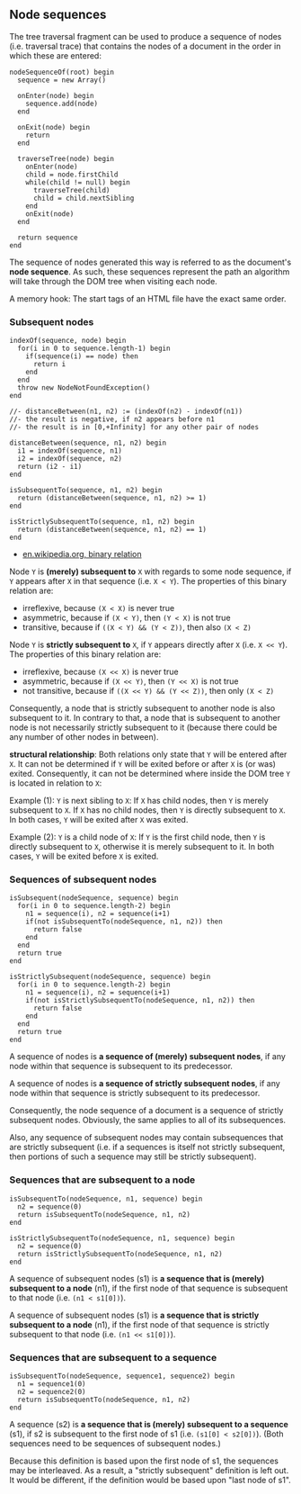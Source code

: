 
<!-- ======================================================================= -->
## Node sequences

The tree traversal fragment can be used to produce a sequence of nodes (i.e.
traversal trace) that contains the nodes of a document in the order in which
these are entered:

```
nodeSequenceOf(root) begin
  sequence = new Array()

  onEnter(node) begin
    sequence.add(node)
  end

  onExit(node) begin
    return
  end

  traverseTree(node) begin
    onEnter(node)
    child = node.firstChild
    while(child != null) begin
      traverseTree(child)
      child = child.nextSibling
    end
    onExit(node)
  end

  return sequence
end
```

The sequence of nodes generated this way is referred to as the document's
**node sequence**. As such, these sequences represent the path an algorithm
will take through the DOM tree when visiting each node.

A memory hook: The start tags of an HTML file have the exact same order.

### Subsequent nodes

```
indexOf(sequence, node) begin
  for(i in 0 to sequence.length-1) begin
    if(sequence(i) == node) then
      return i
    end
  end
  throw new NodeNotFoundException()
end

//- distanceBetween(n1, n2) := (indexOf(n2) - indexOf(n1))
//- the result is negative, if n2 appears before n1
//- the result is in [0,+Infinity] for any other pair of nodes

distanceBetween(sequence, n1, n2) begin
  i1 = indexOf(sequence, n1)
  i2 = indexOf(sequence, n2)
  return (i2 - i1)
end

isSubsequentTo(sequence, n1, n2) begin
  return (distanceBetween(sequence, n1, n2) >= 1)
end

isStrictlySubsequentTo(sequence, n1, n2) begin
  return (distanceBetween(sequence, n1, n2) == 1)
end
```

* [en.wikipedia.org, binary relation](https://en.wikipedia.org/wiki/Binary_relation)

Node `Y` is **(merely) subsequent to** `X` with regards to some node sequence,
if `Y` appears after `X` in that sequence (i.e. `X < Y`).
The properties of this binary relation are:

* irreflexive, because `(X < X)` is never true
* asymmetric, because if `(X < Y)`, then `(Y < X)` is not true
* transitive, because if `((X < Y) && (Y < Z))`, then also `(X < Z)`

Node `Y` is **strictly subsequent to** `X`, if `Y` appears directly after `X`
(i.e. `X << Y`). The properties of this binary relation are:

* irreflexive, because `(X << X)` is never true
* asymmetric, because if `(X << Y)`, then `(Y << X)` is not true
* not transitive, because if `((X << Y) && (Y << Z))`, then only `(X < Z)`

Consequently, a node that is strictly subsequent to another node is also
subsequent to it. In contrary to that, a node that is subsequent to another
node is not necessarily strictly subsequent to it (because there could be any
number of other nodes in between).

**structural relationship**: Both relations only state that `Y` will be entered
after `X`. It can not be determined if `Y` will be exited before or after `X`
is (or was) exited. Consequently, it can not be determined where inside the DOM
tree `Y` is located in relation to `X`:

Example (1): `Y` is next sibling to `X`: If `X` has child nodes, then `Y` is
merely subsequent to `X`. If `X` has no child nodes, then `Y` is directly
subsequent to `X`. In both cases, `Y` will be exited after `X` was exited.

Example (2): `Y` is a child node of `X`: If `Y` is the first child node, then
`Y` is directly subsequent to `X`, otherwise it is merely subsequent to it. In
both cases, `Y` will be exited before `X` is exited.

### Sequences of subsequent nodes

```
isSubsequent(nodeSequence, sequence) begin
  for(i in 0 to sequence.length-2) begin
    n1 = sequence(i), n2 = sequence(i+1)
    if(not isSubsequentTo(nodeSequence, n1, n2)) then
      return false
    end
  end
  return true
end

isStrictlySubsequent(nodeSequence, sequence) begin
  for(i in 0 to sequence.length-2) begin
    n1 = sequence(i), n2 = sequence(i+1)
    if(not isStrictlySubsequentTo(nodeSequence, n1, n2)) then
      return false
    end
  end
  return true
end
```

A sequence of nodes is **a sequence of (merely) subsequent nodes**,
if any node within that sequence is subsequent to its predecessor.

A sequence of nodes is **a sequence of strictly subsequent nodes**,
if any node within that sequence is strictly subsequent to its predecessor.

Consequently, the node sequence of a document is a sequence of strictly
subsequent nodes. Obviously, the same applies to all of its subsequences.

Also, any sequence of subsequent nodes may contain subsequences that are strictly
subsequent (i.e. if a sequences is itself not strictly subsequent, then portions
of such a sequence may still be strictly subsequent).

### Sequences that are subsequent to a node

```
isSubsequentTo(nodeSequence, n1, sequence) begin
  n2 = sequence(0)
  return isSubsequentTo(nodeSequence, n1, n2)
end

isStrictlySubsequentTo(nodeSequence, n1, sequence) begin
  n2 = sequence(0)
  return isStrictlySubsequentTo(nodeSequence, n1, n2)
end
```

A sequence of subsequent nodes (s1) is **a sequence that is (merely) subsequent
to a node** (n1), if the first node of that sequence is subsequent to that node
(i.e. `(n1 < s1[0])`).

A sequence of subsequent nodes (s1) is **a sequence that is strictly subsequent
to a node** (n1), if the first node of that sequence is strictly subsequent to
that node (i.e. `(n1 << s1[0])`).

### Sequences that are subsequent to a sequence

```
isSubsequentTo(nodeSequence, sequence1, sequence2) begin
  n1 = sequence1(0)
  n2 = sequence2(0)
  return isSubsequentTo(nodeSequence, n1, n2)
end
```

A sequence (s2) is **a sequence that is (merely) subsequent to a sequence** (s1),
if s2 is subsequent to the first node of s1 (i.e. `(s1[0] < s2[0])`).
(Both sequences need to be sequences of subsequent nodes.)

Because this definition is based upon the first node of s1, the sequences may
be interleaved. As a result, a "strictly subsequent" definition is left out.
It would be different, if the definition would be based upon "last node of s1".
